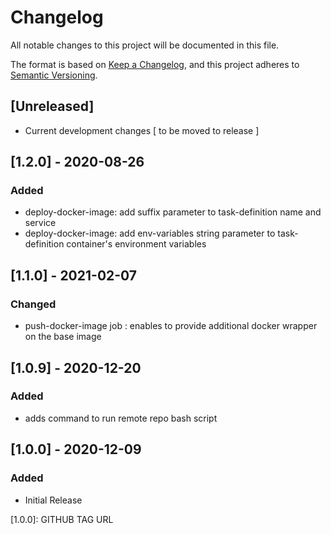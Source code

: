 # Changelog

All notable changes to this project will be documented in this file.

The format is based on [Keep a Changelog](https://keepachangelog.com/en/1.0.0/),
and this project adheres to [Semantic Versioning](https://semver.org/spec/v2.0.0.html).

## [Unreleased]

- Current development changes [ to be moved to release ]

## [1.2.0] - 2020-08-26

### Added

- deploy-docker-image: add suffix parameter to task-definition name and service
- deploy-docker-image: add env-variables string parameter to task-definition container's environment variables

## [1.1.0] - 2021-02-07

### Changed

- push-docker-image job : enables to provide additional docker wrapper on the base image

## [1.0.9] - 2020-12-20

### Added

- adds command to run remote repo bash script

## [1.0.0] - 2020-12-09

### Added

- Initial Release

[1.0.0]: GITHUB TAG URL
